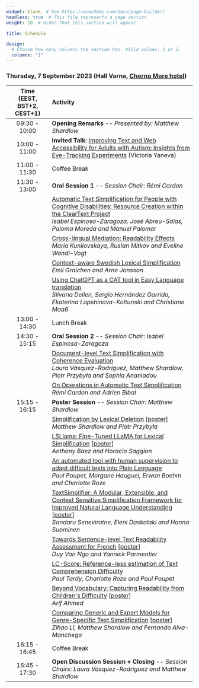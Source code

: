 ```yaml
---
widget: blank  # See https://wowchemy.com/docs/page-builder/
headless: true  # This file represents a page section.
weight: 10  # Order that this section will appear.

title: Schedule

design:
  # Choose how many columns the section has. Valid values: 1 or 2.
  columns: "1"
---
```


### Thursday, 7 September 2023 (Hall Varna, [Cherno More hotel](https://www.chernomorebg.com/en/conference-centre.html))


| Time<br>(EEST, BST+2, CEST+1) | Activity |
| :---: | :----------- |
| 09:30 - 10:00 | **Opening Remarks** -- *Presented by: Matthew Shardlow*|
| 10:00 - 11:00 | **Invited Talk:** [Improving Text and Web Accessibility for Adults with Autism: Insights from Eye-Tracking Experiments](../talks/) (Victoria Yaneva) |
| 11:00 - 11:30 | Coffee Break |
| 11:30 - 13:00 | **Oral Session 1** -- *Session Chair: Rémi Cardon* |
|  | [Automatic Text Simplification for People with Cognitive Disabilities: Resource Creation within the ClearText Project](papers/espinosa-zaragoza-etal-2023-automatic.pdf) <br>*Isabel Espinosa-Zaragoza, José Abreu-Salas, Paloma Moreda and Manuel Palomar* |
|  | [Cross-lingual Mediation: Readability Effects](papers/kunilovskaya-etal-2023-cross.pdf) <br>*Maria Kunilovskaya, Ruslan Mitkov and Eveline Wandl-Vogt* |
|  | [Context-aware Swedish Lexical Simplification](papers/graichen-jonsson-2023-context.pdf) <br>*Emil Graichen and Arne Jonsson* |
|  | [Using ChatGPT as a CAT tool in Easy Language translation](papers/deilen-etal-2023-using.pdf)<br>*Silvana Deilen, Sergio Hernández Garrido, Ekaterina Lapshinova-Koltunski and Christiane Maaß* |
| 13:00 - 14:30 | Lunch Break |
| 14:30 - 15:15 | **Oral Session 2** -- *Session Chair: Isabel Espinosa-Zaragoza* |
|  | [Document-level Text Simplification with Coherence Evaluation](papers/vasquez-rodriguez-etal-2023-document.pdf) <br>*Laura Vásquez-Rodríguez, Matthew Shardlow, Piotr Przybyła and Sophia Ananiadou* |
|  | [On Operations in Automatic Text Simplification](papers/cardon-bibal-2023-operations.pdf) <br>*Rémi Cardon and Adrien Bibal* |
| 15:15 - 16:15 | **Poster Session** -- *Session Chair: Matthew Shardlow* |
|  | [Simplification by Lexical Deletion](papers/shardlow-przybyla-2023-simplification.pdf) [[poster](posters/shardlow-przybyla-2023-simplification.pdf)] <br>*Matthew Shardlow and Piotr Przybyła* |
|  | [LSLlama: Fine-Tuned LLaMA for Lexical Simplification](papers/baez-saggion-2023-lsllama.pdf) [[poster](posters/baez-saggion-2023-lsllama.pdf)] <br>*Anthony Baez and Horacio Saggion* |
|  | [An automated tool with human supervision to adapt difficult texts into Plain Language](papers/poupet-etal-2023-automated.pdf) <br>*Paul Poupet, Morgane Hauguel, Erwan Boehm and Charlotte Roze* |
|  | [TextSimplifier: A Modular, Extensible, and Context Sensitive Simplification Framework for Improved Natural Language Understanding](papers/seneviratne-etal-2023-textsimplifier.pdf) [[poster](posters/seneviratne-etal-2023-textsimplifier.pdf)] <br>*Sandaru Seneviratne, Eleni Daskalaki and Hanna Suominen* |
|  | [Towards Sentence-level Text Readability Assessment for French](papers/ngo-parmentier-2023-towards.pdf) [[poster](posters/ngo-parmentier-2023-towards.pdf)] <br>*Duy Van Ngo and Yannick Parmentier* |
|  | [LC-Score: Reference-less estimation of Text Comprehension Difficulty](papers/tardy-etal-2023-lc.pdf) <br>*Paul Tardy, Charlotte Roze and Paul Poupet* |
|  | [Beyond Vocabulary: Capturing Readability from Children's Difficulty](papers/ahmed-2023-beyond.pdf) [[poster](posters/ahmed-2023-beyond.pdf)]<br>*Arif Ahmed* |
|  | [Comparing Generic and Expert Models for Genre-Specific Text Simplification](papers/li-etal-2023-comparing.pdf) [[poster](posters/li-etal-2023-comparing.pdf)] <br>*Zihao LI, Matthew Shardlow and Fernando Alva-Manchego* |
| 16:15 - 16:45 | Coffee Break |
| 16:45 - 17:30 | **Open Discussion Session + Closing** -- *Session Chairs:  Laura Vásquez-Rodríguez and Matthew Shardlow* |
